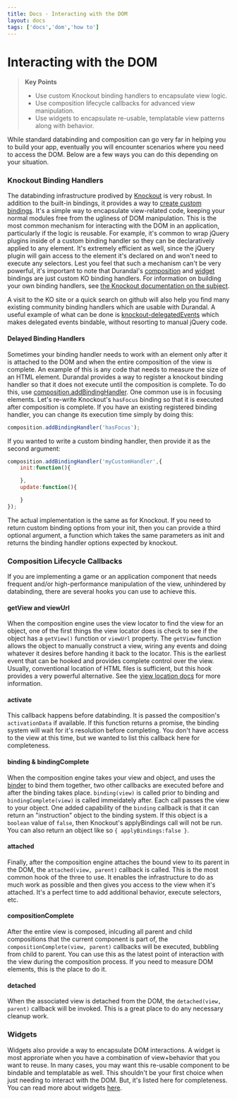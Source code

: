 ```yaml
---
title: Docs - Interacting with the DOM
layout: docs
tags: ['docs','dom','how to']
---
```

# Interacting with the DOM
#### 

<blockquote>
  <strong>Key Points</strong>
  <ul>
    <li>Use custom Knockout binding handlers to encapsulate view logic.</li>
    <li>Use composition lifecycle callbacks for advanced view manipulation.</li>
    <li>Use widgets to encapsulate re-usable, templatable view patterns along with behavior.</li>
  </ul>
</blockquote>

While standard databinding and composition can go very far in helping you to build your app, eventually you will encounter scenarios where you need to access the DOM.
Below are a few ways you can do this depending on your situation.

### Knockout Binding Handlers

The databinding infrastructure prodived by [Knockout](http://knockoutjs.com/) is very robust. In addition to the built-in bindings, it provides a way to [create custom bindings](http://knockoutjs.com/documentation/custom-bindings.html).
It's a simple way to encapsulate view-related code, keeping your normal modules free from the ugliness of DOM manipulation.
This is the most common mechanism for interacting with the DOM in an application, particularly if the logic is reusable.
For example, it's common to wrap jQuery plugins inside of a custom binding handler so they can be declaratively applied to any element.
It's extremely efficient as well, since the jQuery plugin will gain access to the element it's declared on and won't need to execute any selectors.
Lest you feel that such a mechanism can't be very powerful, it's important to note that Durandal's [composition](/documentation/Using-Composition) and [widget](/documentation/Creating-A-Widget) bindings are just custom KO binding handlers.
For information on building your own binding handlers, see [the Knockout documentation on the subject](http://knockoutjs.com/documentation/custom-bindings.html).

A visit to the KO site or a quick search on github will also help you find many existing community binding handlers which are usable with Durandal.
A useful example of what can be done is <a href="https://github.com/rniemeyer/knockout-delegatedEvents">knockout-delegatedEvents</a> which makes delegated events bindable, without resorting to manual jQuery code.

#### Delayed Binding Handlers

Sometimes your binding handler needs to work with an element only after it is attached to the DOM and when the entire composition of the view is complete. An example of this is any code that needs to measure the size of an HTML element. Durandal provides a way to register a knockout binding handler so that it does not execute until the composition is complete. To do this, use [composition.addBindingHandler](/documentation/api#module/composition/method/addBindingHandler). One common use is in focusing elements. Let's re-write Knockout's `hasFocus` binding so that it is executed after composition is complete. If you have an existing registered binding handler, you can change its execution time simply by doing this:

```javascript
composition.addBindingHandler('hasFocus');
```

If you wanted to write a custom binding handler, then provide it as the second argument:

```javascript
composition.addBindingHandler('myCustomHandler',{
	init:function(){

	},
	update:function(){

	}
});
```

The actual implementation is the same as for Knockout. If you need to return custom binding options from your init, then you can provide a third optional argument, a function which takes the same parameters as init and returns the binding handler options expected by knockout.

### Composition Lifecycle Callbacks

If you are implementing a game or an application component that needs frequent and/or high-performance manipulation of the view, unhindered by databinding, there are several hooks you can use to achieve this.

#### getView and viewUrl

When the composition engine uses the view locator to find the view for an object, one of the first things the view locator does is check to see if the object has a `getView()` function or `viewUrl` property.
The `getView` function allows the object to manually construct a view, wiring any events and doing whatever it desires before handing it back to the locator.
This is the earliest event that can be hooked and provides complete control over the view. Usually, conventional location of HTML files is sufficient, but this hook provides a very powerful alternative. See the [view location docs](/documentation/View-Location) for more information.

#### activate

This callback happens before databinding. It is passed the composition's `activationData` if available. If this function returns a promise, the binding system will wait for it's resolution before completing. You don't have access to the view at this time, but we wanted to list this callback here for completeness.

#### binding & bindingComplete

When the composition engine takes your view and object, and uses the [binder](/documentation/api#module/binder) to bind them together, two other callbacks are executed before and after the binding takes place.
`binding(view)` is called prior to binding and `bindingComplete(view)` is called immeidately after. Each call passes the view to your object. One added capability of the `binding` callback is that it can return an "instruction" object to the binding system. If this object is a `boolean` value of `false`, then Knockout's applyBindings call will not be run. You can also return an object like so `{ applyBindings:false }`.

#### attached

Finally, after the composition engine attaches the bound view to its parent in the DOM, the `attached(view, parent)` callback is called.
This is the most common hook of the three to use. It enables the infrastructure to do as much work as possible and then gives you access to the view when it's attached.
It's a perfect time to add additional behavior, execute selectors, etc.

#### compositionComplete

After the entire view is composed, inlcuding all parent and child compositions that the current component is part of, the `compositionComplete(view, parent)` callbacks will be executed, bubbling from child to parent. You can use this as the latest point of interaction with the view during the composition process. If you need to measure DOM elements, this is the place to do it.

#### detached

When the associated view is detached from the DOM, the `detached(view, parent)` callback will be invoked. This is a great place to do any necessary cleanup work.

### Widgets

Widgets also provide a way to encapsulate DOM interactions. A widget is most approriate when you have a combination of view+behavior that you want to reuse.
In many cases, you may want this re-usable component to be bindable and templatable as well. 
This shouldn't be your first choice when just needing to interact with the DOM. But, it's listed here for completeness.
You can read more about widgets [here](/documentation/Creating-A-Widget).